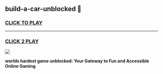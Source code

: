 
## build-a-car-unblocked 👋
<h3>
<a href="https://premium.freeplayer.one?title=build-a-car-unblocked&ref=14F">CLICK TO PLAY</a></h3>
<hr>

<h3>
<a href="https://premium.freeplayer.one?title=build-a-car-unblocked&ref=14F">CLICK 2 PLAY</a>
  
</h3>

<a href="https://premium.freeplayer.one?title=build-a-car-unblocked&ref=12F/"><img src="https://clearcache.store/games.png"></a>


**worlds hardest game unblocked: Your Gateway to Fun and Accessible Online Gaming**
